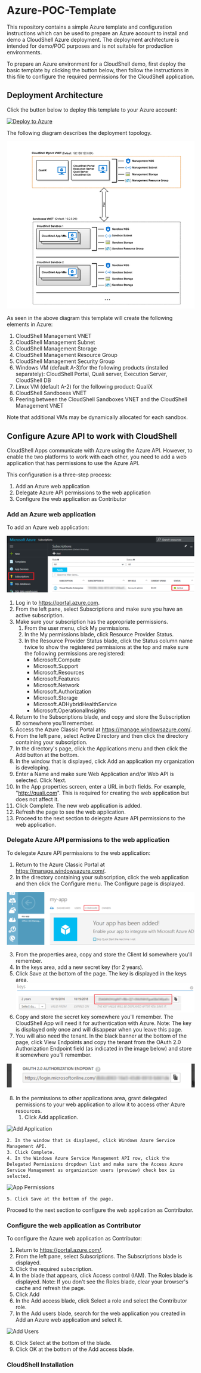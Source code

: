 # Azure-POC-Template

This repository contains a simple Azure template and configuration instructions which can be used to prepare an Azure account to install and demo a CloudShell Azure deployment. The deployment architecture is intended for demo/POC purposes and is not suitable for production environments.

To prepare an Azure environment for a CloudShell demo, first deploy the basic template by clicking the button below, then follow the instructions in this file to configure the required permissions for the CloudShell application.

## Deployment Architecture

Click the button below to deploy this template to your Azure account:

[![Deploy to Azure](http://azuredeploy.net/deploybutton.png)](https://portal.azure.com/#create/Microsoft.Template/uri/https%3A%2F%2Fraw.githubusercontent.com%2FQualiSystems%2FAzure-POC-Template%2Fmaster%2Fmain_template.json)

The following diagram describes the deployment topology.  

![Deployment Architecture](https://github.com/QualiSystems/Azure-POC-Template/raw/master/POC_CloudShell_AZURE_ARCH.png)

As seen in the above diagram this template will create the following elements in Azure:

1. CloudShell Management VNET
2. CloudShell Management Subnet
3. CloudShell Management Storage
4. CloudShell Management Resource Group
4. CloudShell Management Security Group
5. Windows VM (default A-3)for the following products (installed separately): CloudShell Portal, Quali server, Execution Server, CloudShell DB
6. Linux VM (default A-2) for the following product: QualiX
5. CloudShell Sandboxes VNET
6. Peering between the CloudShell Sandboxes VNET and the CloudShell Management VNET

Note that additional VMs may be dynamically allocated for each sandbox.

## Configure Azure API to work with CloudShell

CloudShell Apps communicate with Azure using the Azure API. However, to enable the two platforms to work with each other, you need to add a web application that has permissions to use the Azure API.

This configuration is a three-step process:
1. Add an Azure web application
2. Delegate Azure API permissions to the web application
3. Configure the web application as Contributor

### Add an Azure web application

To add an Azure web application:

![Azure Subscriptions](https://github.com/QualiSystems/Azure-POC-Template/raw/master/images/azure_subscriptions.png)

1. Log in to https://portal.azure.com.
2. From the left pane, select Subscriptions and make sure you have an active subscription.
3. Make sure your subscription has the appropriate permissions.
    1. From the user menu, click My permissions.
    2. In the My permissions blade, click Resource Provider Status.
    3. In the Resource Provider Status blade, click the Status column name twice to show the registered permissions at the top and make sure the following permissions are registered:
        * Microsoft.Compute
        * Microsoft.Support
        * Microsoft.Resources
        * Microsoft.Features
        * Microsoft.Network
        * Microsoft.Authorization
        * Microsoft.Storage
        * Microsoft.ADHybridHealthService
        * Microsoft.OperationalInsights
4. Return to the Subscriptions blade, and copy and store the Subscription ID somewhere you'll remember.
5. Access the Azure Classic Portal at https://manage.windowsazure.com/.
6. From the left pane, select Active Directory and then click the directory containing your subscription.
7. In the directory's page, click the Applications menu and then click the Add button at the bottom.
8. In the window that is displayed, click Add an application my organization is developing.
9. Enter a Name and make sure Web Application and/or Web API is selected. Click Next.
10. In the App properties screen, enter a URL in both fields. For example, "http://quali.com". This is required for creating the web application but does not affect it.
11. Click Complete. The new web application is added.
12. Refresh the page to see the web application.
13. Proceed to the next section to delegate Azure API permissions to the web application.

### Delegate Azure API permissions to the web application

To delegate Azure API permissions to the web application:


1. Return to the Azure Classic Portal at https://manage.windowsazure.com/.
2. In the directory containing your subscription, click the web application and then click the Configure menu. The Configure page is displayed.

![App Configured](https://raw.githubusercontent.com/QualiSystems/Azure-POC-Template/master/images/app_configured.png)

3. From the properties area, copy and store the Client Id somewhere you'll remember.
4. In the keys area, add a new secret key (for 2 years).
5. Click Save at the bottom of the page. The key is displayed in the keys area.
![Keys Area](https://raw.githubusercontent.com/QualiSystems/Azure-POC-Template/master/images/keys.png)
6. Copy and store the secret key somewhere you'll remember. The CloudShell App will need it for authentication with Azure. Note: The key is displayed only once and will disappear when you leave this page.
7. You will also need the tenant. In the black banner at the bottom of the page, click View Endpoints and copy the tenant from the OAuth 2.0 Authorization Endpoint field (as indicated in the image below) and store it somewhere you'll remember.

![Authorization](https://raw.githubusercontent.com/QualiSystems/Azure-POC-Template/master/images/oauth-authorization.png)

8. In the permissions to other applications area, grant delegated permissions to your web application to allow it to access other Azure resources.
    1. Click Add application.

![Add Application](https://raw.githubusercontent.com/QualiSystems/Azure-POC-Template/master/images/add-application.png)

    2. In the window that is displayed, click Windows Azure Service Management API.
    3. Click Complete.
    4. In the Windows Azure Service Management API row, click the Delegated Permissions dropdown list and make sure the Access Azure Service Management as organization users (preview) check box is selected.

![App Permissions ](https://raw.githubusercontent.com/QualiSystems/Azure-POC-Template/master/images/app-permissions.png)

    5. Click Save at the bottom of the page.

Proceed to the next section to configure the web application as Contributor.

### Configure the web application as Contributor

To configure the Azure web application as Contributor:

1. Return to https://portal.azure.com/.
2. From the left pane, select Subscriptions.
The Subscriptions blade is displayed.
3. Click the required subscription.
4. In the blade that appears, click Access control (IAM).
The Roles blade is displayed.
Note: If you don't see the Roles blade, clear your browser's cache and refresh the page.
5. Click Add
6. In the Add access blade, click Select a role and select the Contributor role.
7. In the Add users blade, search for the web application you created in Add an Azure web application and select it.

![Add Users ](https://raw.githubusercontent.com/QualiSystems/Azure-POC-Template/master/images/add-users.png)

8. Click Select at the bottom of the blade.
9. Click OK at the bottom of the Add access blade.

### CloudShell Installation
